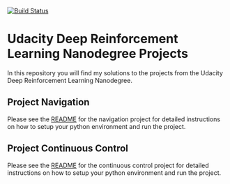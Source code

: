 [![Build Status](https://travis-ci.org/GTAeberhard/udacity-deep-reinforcement-learning-nanodegree.svg?branch=master)](https://travis-ci.org/GTAeberhard/udacity-deep-reinforcement-learning-nanodegree)

# Udacity Deep Reinforcement Learning Nanodegree Projects

In this repository you will find my solutions to the projects from the Udacity Deep Reinforcement Learning Nanodegree.

## Project Navigation

Please see the [README](Project_Navigation/README.md) for the navigation project for detailed
instructions on how to setup your python environment and run the project.

## Project Continuous Control

Please see the [README](Project_ContinuousControl/README.md) for the continuous control project
for detailed instructions on how to setup your python environment and run the project.
